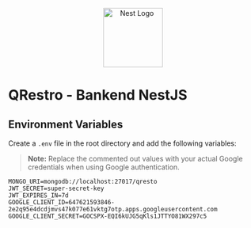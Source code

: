 <p align="center">
  <a href="http://nestjs.com/" target="blank"><img src="https://nestjs.com/img/logo-small.svg" width="120" alt="Nest Logo" /></a>
</p>


# QRestro - Bankend NestJS

## Environment Variables

Create a `.env` file in the root directory and add the following variables:


> **Note:** Replace the commented out values with your actual Google credentials when using Google authentication.

```env
MONGO_URI=mongodb://localhost:27017/qresto
JWT_SECRET=super-secret-key
JWT_EXPIRES_IN=7d
GOOGLE_CLIENT_ID=647621593846-2e2q95e4dcdjmvs47k077e61vktg7otp.apps.googleusercontent.com
GOOGLE_CLIENT_SECRET=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
```

